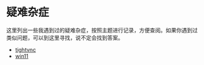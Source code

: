 # 疑难杂症

这里列出一些我遇到过的疑难杂症，按照主题进行记录，方便查阅。如果你遇到过类似问题，可以到这里寻找，说不定会找到答案。

- [tightvnc](tightvnc.md)
- [win11](win11.md)
